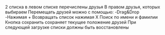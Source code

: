 2 списка
в левом списке перечислены друзья
В правом друзья, которых выбираем
Перемещать друзей можно с помощью:
-Drag&Drop
-Нажимая +
Возвращать список нажимая X
Поиск по имени и фамилии
Кнопка сохранить сохраняет текущее положение друзей
При следующей загрузке списки должны быть восстановлены